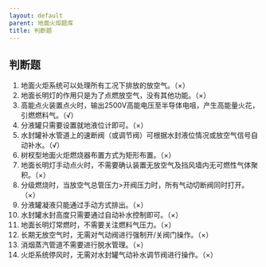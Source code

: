 ```yaml
---
layout: default
parent: 地面火炬题库
title: 判断题
---
```


## 判断题

1.	地面火炬系统可以处理所有工况下排放的放空气。（×）
2.	地面长明灯的作用只是为了点燃放空气，没有其他功能。（×）
3.	高能点火装置点火时，输出2500V高能电压至半导体电咀，产生高能量火花，引燃燃料气。（√）
4.	分液罐只需要设置就地液位计即可。（×）
5.	水封罐补水管道上的速断阀（或调节阀）可根据水封液位情况或放空气信号自动补水。（√）
6.	树杈型地面火炬燃烧器布置方式为矩形布置。（×）
7.	地面长明灯手动点火时，不需要确认装置无放空气及挡风墙内无可燃性气体聚积。（×）
8.	分级燃烧时，当放空气总管压力>开阀压力时，所有气动切断阀同时打开。（×）
9.	分液罐凝液只能通过手动方式排出。（×）
10.	水封罐水封高度只需要通过自动补水控制即可。（×）
11.	地面长明灯常燃时，不需要关注燃料气压力。（×）
12.	长期无放空气时，无需对气动阀进行强制开/关阀门操作。（×）
13.	消烟蒸汽管道不需要进行脱水管理。（×）
14.	火炬系统停风时，无需对水封罐气动补水调节阀进行操作。（×）

